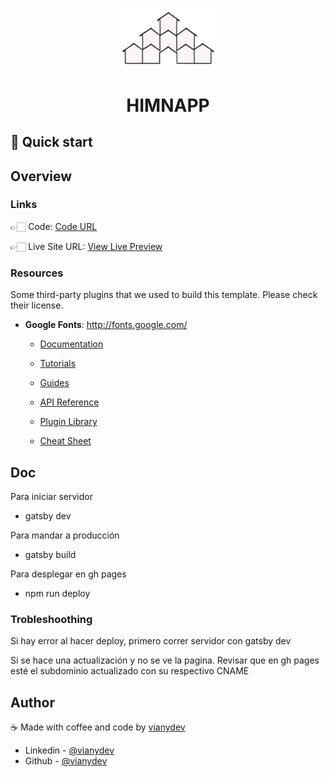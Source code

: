 <p align="center">
  <a href="https://okvianey.github.io">
    <img alt="himnapp" src="/src/images/logo-white.svg" width="160" />
  </a>
</p>
<h1 align="center">
 HIMNAPP
</h1>

## 🚀 Quick start



## Overview

### Links

👉🏻 Code: [Code URL](https://github.com/okvianey/casasapp)

👉🏻 Live Site URL: [View Live Preview](https://casasapp.flatlatte.com/)


<!-- resources -->
### Resources

Some third-party plugins that we used to build this template. Please check their license.

* **Google Fonts**: <http://fonts.google.com/>


    - [Documentation](https://www.gatsbyjs.com/docs/?utm_source=starter&utm_medium=readme&utm_campaign=minimal-starter)

    - [Tutorials](https://www.gatsbyjs.com/tutorial/?utm_source=starter&utm_medium=readme&utm_campaign=minimal-starter)

    - [Guides](https://www.gatsbyjs.com/tutorial/?utm_source=starter&utm_medium=readme&utm_campaign=minimal-starter)

    - [API Reference](https://www.gatsbyjs.com/docs/api-reference/?utm_source=starter&utm_medium=readme&utm_campaign=minimal-starter)

    - [Plugin Library](https://www.gatsbyjs.com/plugins?utm_source=starter&utm_medium=readme&utm_campaign=minimal-starter)

    - [Cheat Sheet](https://www.gatsbyjs.com/docs/cheat-sheet/?utm_source=starter&utm_medium=readme&utm_campaign=minimal-starter)

## Doc

Para iniciar servidor
* gatsby dev

Para mandar a producción
* gatsby build

Para desplegar en gh pages
* npm run deploy


### Trobleshoothing

Si hay error al hacer deploy, primero correr servidor con gatsby dev

Si se hace una actualización y no se ve la pagina. Revisar que en gh pages esté el subdominio actualizado con su respectivo CNAME



## Author

☕️ Made with coffee and code by [vianydev](https://okvianey.github.io)

- Linkedin - [@vianydev](https://www.linkedin.com/in/vianydev/)
- Github - [@vianydev](https://github.com/okvianey)
